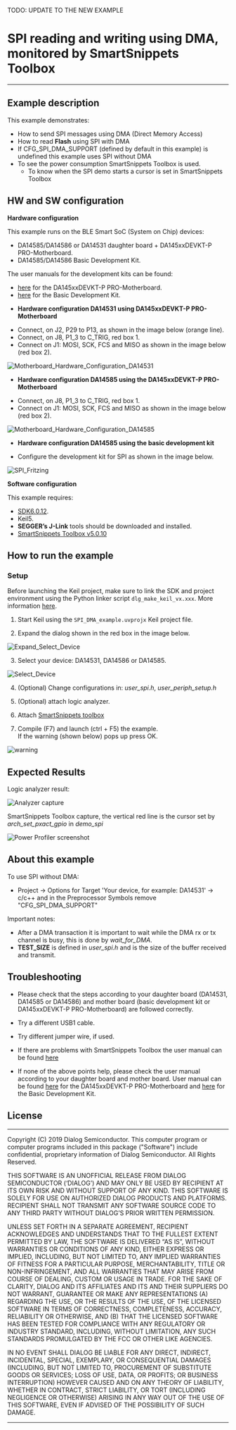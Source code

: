 ﻿TODO: UPDATE TO THE NEW EXAMPLE
# SPI reading and writing using DMA, monitored by SmartSnippets Toolbox

---


## Example description

This example demonstrates:
  - How to send SPI messages using DMA (Direct Memory Access)
  - How to read __Flash__ using SPI with DMA
  - If CFG_SPI_DMA_SUPPORT (defined by default in this example) is undefined this example uses SPI without DMA
  - To see the power consumption SmartSnippets Toolbox is used.
    - To know when the SPI demo starts a cursor is set in SmartSnippets Toolbox 
   	
## HW and SW configuration


**Hardware configuration**

This example runs on the BLE Smart SoC (System on Chip) devices:
- DA14585/DA14586 or DA14531 daughter board + DA145xxDEVKT-P PRO-Motherboard.
- DA14585/DA14586 Basic Development Kit.

The user manuals for the development kits can be found:
- [here](https://www.dialog-semiconductor.com/products/da14531-development-kit-pro) for the DA145xxDEVKT-P PRO-Motherboard.
- [here](https://www.dialog-semiconductor.com/sites/default/files/um-b-048_da14585da14586_getting_started_guide_v2.0_0.pdf) for the Basic Development Kit.


* __Hardware configuration DA14531 using DA145xxDEVKT-P PRO-Motherboard__
- Connect, on J2, P29 to P13, as shown in the image below (orange line).
- Connect, on J8, P1_3 to C_TRIG, red box 1.
- Connect on J1: MOSI, SCK, FCS and MISO as shown in the image below (red box 2).

![Motherboard_Hardware_Configuration_DA14531](assets/Motherboard_Hardware_Configuration_DA14531.png)

* __Hardware configuration DA14585 using the DA145xxDEVKT-P PRO-Motherboard__
- Connect, on J8, P1_3 to C_TRIG, red box 1.
- Connect on J1: MOSI, SCK, FCS and MISO as shown in the image below (red box 2).

![Motherboard_Hardware_Configuration_DA14585](assets/Motherboard_Hardware_Configuration_DA14585.png)

* __Hardware configuration DA14585 using the basic development kit__
- Configure the development kit for SPI as shown in the image below.

![SPI_Fritzing](assets/SPI_Fritzing.png)

 **Software configuration**


This example requires:
- [SDK6.0.12](https://www.dialog-semiconductor.com/da14531_sdk_latest).
- Keil5.
- __SEGGER’s J-Link__ tools should be downloaded and installed.
- [SmartSnippets Toolbox v5.0.10](http://lpccs-docs.dialog-semiconductor.com/SmartSnippetsToolbox5.0.8_UM/index.html)

## How to run the example
### Setup
Before launching the Keil project, make sure to link the SDK and project environment using the Python linker script `dlg_make_keil_vx.xxx`. More information [here](http://lpccs-docs.dialog-semiconductor.com/Software_Example_Setup/index.html).
1. Start Keil using the `SPI_DMA_example.uvprojx` Keil project file.

2. Expand the dialog shown in the red box in the image below.

![Expand_Select_Device](assets/Expand_Select_Device.png)

3. Select your device: DA14531, DA14586 or DA14585.
		
![Select_Device](assets/Select_Device.png)

4. (Optional) Change configurations in: *user_spi.h*, *user_periph_setup.h*

5. (Optional) attach logic analyzer.

6. Attach [SmartSnippets toolbox](https://s3.eu-west-2.amazonaws.com/lpccs-docs.dialog-semiconductor.com/SmartSnippetsToolbox5.0.8_UM/index.html) 

7. Compile (F7) and launch (ctrl + F5) the example.\
If the warning (shown below) pops up press OK.
 
![warning](assets/warning.png)

## Expected Results

Logic analyzer result:

![Analyzer capture](assets/Analyzer_Capture.png)


SmartSnippets Toolbox capture, the vertical red line is the cursor set by *arch_set_pxact_gpio* in *demo_spi*

![Power Profiler screenshot](assets/DA14531_Smartsnippets_Capture.png)

## About this example 

To use SPI without DMA:
-  Project -> Options for Target 'Your device, for example: DA14531' -> c/c++ and in the Preprocessor Symbols remove \"CFG_SPI_DMA_SUPPORT\"

Important notes:
- After a DMA transaction it is important to wait while the DMA rx or tx channel is busy, this is done by *wait_for_DMA*.
- __TEST_SIZE__ is defined in *user_spi.h* and is the size of the buffer received and transmit.

## Troubleshooting
- Please check that the steps according to your daughter board (DA14531, DA14585 or DA14586) and mother board (basic development kit or DA145xxDEVKT-P PRO-Motherboard) are followed correctly.

- Try a different USB1 cable.

- Try different jumper wire, if used.

- If there are problems with SmartSnippets Toolbox the user manual can be found [here](http://lpccs-docs.dialog-semiconductor.com/SmartSnippetsToolbox5.0.8_UM/index.html)
- If none of the above points help, please check the user manual according to your daughter board and mother board. User manual can be found [here](https://www.dialog-semiconductor.com/products/da14531-development-kit-pro) for the DA145xxDEVKT-P PRO-Motherboard and [here](https://www.dialog-semiconductor.com/sites/default/files/um-b-048_da14585da14586_getting_started_guide_v2.0_0.pdf) for the Basic Development Kit.

## License


**************************************************************************************

 Copyright (C) 2019 Dialog Semiconductor. This computer program or computer programs included in this package ("Software") include confidential, proprietary information of Dialog Semiconductor. All Rights Reserved.
 
 THIS SOFTWARE IS AN UNOFFICIAL RELEASE FROM DIALOG SEMICONDUCTOR (‘DIALOG’) AND MAY ONLY BE USED BY RECIPIENT AT ITS OWN RISK AND WITHOUT SUPPORT OF ANY KIND.  THIS SOFTWARE IS SOLELY FOR USE ON AUTHORIZED DIALOG PRODUCTS AND PLATFORMS.  RECIPIENT SHALL NOT TRANSMIT ANY SOFTWARE SOURCE CODE TO ANY THIRD PARTY WITHOUT DIALOG’S PRIOR WRITTEN PERMISSION.
 
 UNLESS SET FORTH IN A SEPARATE AGREEMENT, RECIPIENT ACKNOWLEDGES AND UNDERSTANDS THAT TO THE FULLEST EXTENT PERMITTED BY LAW, THE SOFTWARE IS DELIVERED “AS IS”, WITHOUT WARRANTIES OR CONDITIONS OF ANY KIND, EITHER EXPRESS OR IMPLIED, INCLUDING, BUT NOT LIMITED TO, ANY IMPLIED WARRANTIES OF FITNESS FOR A PARTICULAR PURPOSE, MERCHANTABILITY, TITLE OR NON-INFRINGEMENT, AND ALL WARRANTIES THAT MAY ARISE FROM COURSE OF DEALING, CUSTOM OR USAGE IN TRADE. FOR THE SAKE OF CLARITY, DIALOG AND ITS AFFILIATES AND ITS AND THEIR SUPPLIERS DO NOT WARRANT, GUARANTEE OR MAKE ANY REPRESENTATIONS (A) REGARDING THE USE, OR THE RESULTS OF THE USE, OF THE LICENSED SOFTWARE IN TERMS OF CORRECTNESS, COMPLETENESS, ACCURACY, RELIABILITY OR OTHERWISE, AND (B) THAT THE LICENSED SOFTWARE HAS BEEN TESTED FOR COMPLIANCE WITH ANY REGULATORY OR INDUSTRY STANDARD, INCLUDING, WITHOUT LIMITATION, ANY SUCH STANDARDS PROMULGATED BY THE FCC OR OTHER LIKE AGENCIES.
 
 IN NO EVENT SHALL DIALOG BE LIABLE FOR ANY DIRECT, INDIRECT, INCIDENTAL, SPECIAL, EXEMPLARY, OR CONSEQUENTIAL DAMAGES (INCLUDING, BUT NOT LIMITED TO, PROCUREMENT OF SUBSTITUTE GOODS OR SERVICES; LOSS OF USE, DATA, OR PROFITS; OR BUSINESS INTERRUPTION) HOWEVER CAUSED AND ON ANY THEORY OF LIABILITY, WHETHER IN CONTRACT, STRICT LIABILITY, OR TORT (INCLUDING NEGLIGENCE OR OTHERWISE) ARISING IN ANY WAY OUT OF THE USE OF THIS SOFTWARE, EVEN IF ADVISED OF THE POSSIBILITY OF SUCH DAMAGE.


**************************************************************************************
